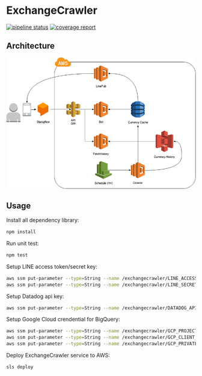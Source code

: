 # ExchangeCrawler

[![pipeline status](https://gitlab.com/AI003TeamWork/CloudProject/ExchangeCrawler/badges/master/pipeline.svg)](https://gitlab.com/AI003TeamWork/CloudProject/ExchangeCrawler/commits/master)
[![coverage report](https://gitlab.com/AI003TeamWork/CloudProject/ExchangeCrawler/badges/master/coverage.svg)](https://gitlab.com/AI003TeamWork/CloudProject/ExchangeCrawler/commits/master)

## Architecture

![Architecture](./images/Architecture.png)

## Usage

Install all dependency library:

```bash
npm install
```

Run unit test:

```bash
npm test
```

Setup LINE access token/secret key:

```bash
aws ssm put-parameter --type=String --name /exchangecrawler/LINE_ACCESSTOKEN --value **YOUR ACCESS TOKEN**
aws ssm put-parameter --type=String --name /exchangecrawler/LINE_SECRET --value **YOUR SECRET**
```

Setup Datadog api key:

```bash
aws ssm put-parameter --type=String --name /exchangecrawler/DATADOG_API_KEY --value **YOUR API KEY**
```

Setup Google Cloud crendential for BigQuery:

```bash
aws ssm put-parameter --type=String --name /exchangecrawler/GCP_PROJECT_ID --value **YOUR PROJECT ID**
aws ssm put-parameter --type=String --name /exchangecrawler/GCP_CLIENT_EMAIL --value **YOUR CLIENT EMAIL**
aws ssm put-parameter --type=String --name /exchangecrawler/GCP_PRIVATE_KEY --value **YOUR PRIVATE KEY**
```

Deploy ExchangeCrawler service to AWS:

```bash
sls deploy
```
